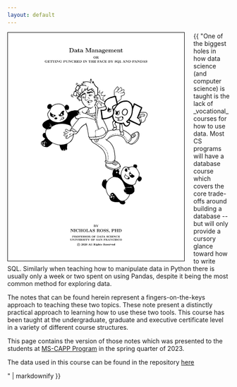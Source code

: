 ```yaml
---
layout: default
---
```



<div style="clear: both;">
  <div style="float: left; margin-right 5px; margin-right: 20px;">
    <img style="border: 1px solid black;" src="/images/dm_cover.png" width="400">
  </div>
  <div>
{{ "One of the biggest holes in how data science (and computer science) is taught is the lack of _vocational_ courses for how to use data. Most CS programs will have a database course which covers the core trade-offs around building a database -- but will only provide a cursory glance toward how to write SQL. Similarly when teaching how to manipulate data in Python there is usually only a week or two spent on using Pandas, despite it being the most common method for exploring data.

The notes that can be found herein represent a fingers-on-the-keys approach to teaching these two topics. These note present a distinctly practical approach to learning how to use these two tools. This course has been taught at the undergraduate, graduate and executive certificate level in a variety of different course structures.

This page contains the version of those notes which was presented to the students at [MS-CAPP Program](https://capp.uchicago.edu/) in the spring quarter of 2023.

The data used in this course can be found in the repository [here](https://github.com/NickRoss/sql-data)

" | markdownify }}
  </div>
</div>


<p style="margin-bottom:100cm;"></p>